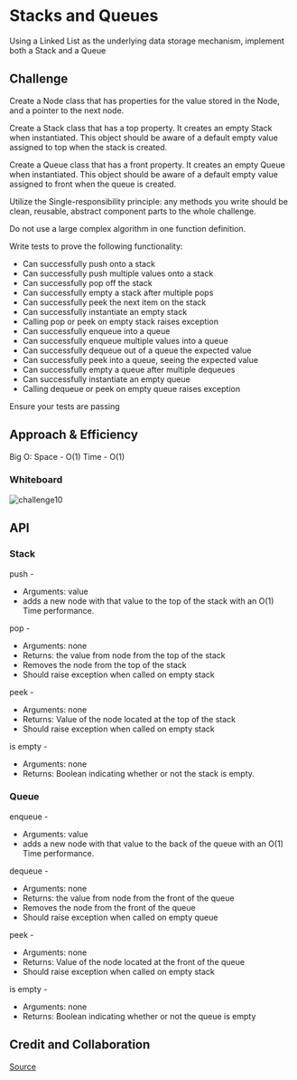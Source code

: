 # Stacks and Queues
<!-- Short summary or background information -->
Using a Linked List as the underlying data storage mechanism, implement both a Stack and a Queue

## Challenge
<!-- Description of the challenge -->

Create a Node class that has properties for the value stored in the Node, and a pointer to the next node.

Create a Stack class that has a top property. It creates an empty Stack when instantiated.
This object should be aware of a default empty value assigned to top when the stack is created.

Create a Queue class that has a front property. It creates an empty Queue when instantiated.
This object should be aware of a default empty value assigned to front when the queue is created.

Utilize the Single-responsibility principle: any methods you write should be clean, reusable, abstract component parts to the whole challenge.

Do not use a large complex algorithm in one function definition.

Write tests to prove the following functionality:

- Can successfully push onto a stack
- Can successfully push multiple values onto a stack
- Can successfully pop off the stack
- Can successfully empty a stack after multiple pops
- Can successfully peek the next item on the stack
- Can successfully instantiate an empty stack
- Calling pop or peek on empty stack raises exception
- Can successfully enqueue into a queue
- Can successfully enqueue multiple values into a queue
- Can successfully dequeue out of a queue the expected value
- Can successfully peek into a queue, seeing the expected value
- Can successfully empty a queue after multiple dequeues
- Can successfully instantiate an empty queue
- Calling dequeue or peek on empty queue raises exception

Ensure your tests are passing

## Approach & Efficiency
<!-- What approach did you take? Why? What is the Big O space/time for this approach? -->

Big O: Space - O(1) Time - O(1)

### Whiteboard

![challenge10](/code_challenges/stack_and_queue/whiteboard10.png)

## API
<!-- Description of each method publicly available to your Stack and Queue-->

### Stack

push -

- Arguments: value
- adds a new node with that value to the top of the stack with an O(1) Time performance.

pop -

- Arguments: none
- Returns: the value from node from the top of the stack
- Removes the node from the top of the stack
- Should raise exception when called on empty stack

peek -

- Arguments: none
- Returns: Value of the node located at the top of the stack
- Should raise exception when called on empty stack

is empty -

- Arguments: none
- Returns: Boolean indicating whether or not the stack is empty.

### Queue

enqueue -

- Arguments: value
- adds a new node with that value to the back of the queue with an O(1) Time performance.

dequeue -

- Arguments: none
- Returns: the value from node from the front of the queue
- Removes the node from the front of the queue
- Should raise exception when called on empty queue

peek -

- Arguments: none
- Returns: Value of the node located at the front of the queue
- Should raise exception when called on empty stack

is empty -

- Arguments: none
- Returns: Boolean indicating whether or not the queue is empty

## Credit and Collaboration

[Source](https://medium.com/@Emmanuel.A/data-structure-queue-python-9e5439d2ceea)
